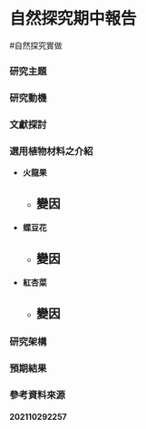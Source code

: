 # 自然探究期中報告
#自然探究實做 

### 研究主題
### 研究動機
### 文獻探討
### 選用植物材料之介紹
- **火龍果**
	- 變因
		- 
- **蝶豆花**
	- 變因
		- 
- **紅杏菜**
	- 變因
		- 
### 研究架構
### 預期結果
### 參考資料來源

#### 202110292257
